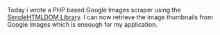 Today i wrote a PHP based Google Images scraper using the [SimpleHTMLDOM Library](http://simplehtmldom.sourceforge.net/ "SimpleHTMLDOM Library").
I can now retrieve the image thumbnails from Google Images which is eneough for my application.
